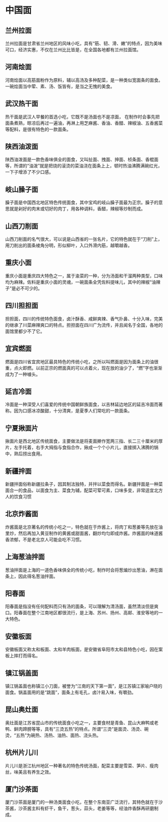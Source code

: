 # 中国面

## 兰州拉面

兰州拉面是甘肃省兰州地区的风味小吃，具有“筋、韧、滑、嫩”的特点，因为美味可口，经济实惠，不仅在兰州比比皆是，在全国各地都有兰州拉面馆。

## 河南烩面

河南烩面以高筋面粉作为原料，辅以高汤及多种配菜，是一种类似宽面条的面食。一碗烩面当中荤、素、汤、饭皆有，是当之无愧的美食。

## 武汉热干面

热干面是武汉人早餐的首选小吃，它既不是汤面也不是凉面， 在制作时会事先把面条煮熟，晾凉后再过一遍油，再淋上用芝麻酱、香油、香醋、辣椒油、五香酱菜等配料，是很有特色的一款面条。

## 陕西油泼面

陕西油泼面是一款色香味俱全的面食，又叫扯面、拽面、抻面、桢条面、香棍面等，所谓的“油泼”就是把烧的滚烫的菜油浇在面条上上，顿时热油沸腾满碗红光，一下子增添了不少口感。

## 岐山臊子面

臊子面是中国西北地区特色传统面食，其中宝鸡的岐山臊子面最为正宗。臊子的意思就是剁好的肉末或切好的肉丁，用各种调料，香醋，辣椒等炒制而成。

## 山西刀削面

山西刀削面的名气很大，可以说是山西省的一张名片，它的特色就在于“刀削”上，用刀削出的面条棱角分明，形似柳叶，入口外滑内筋，越嚼越香。

## 重庆小面

重庆小面是重庆四大特色之一，属于渝菜的一种，分为汤面和干溜两种类型，口味均为麻辣。佐料是重庆小面的灵魂，一碗面条全凭佐料提味儿，其中的辣椒“油辣子”是必不可少的。

## 四川担担面

担担面，四川的传统特色面食，卤汁酥香、咸鲜爽辣、香气扑鼻、十分入味，完美的继承了川菜麻辣爽口的特点。担担面在四川广为流传，并且闻名于全国，各地的面馆里都少不了它。

## 宜宾燃面

燃面是四川省宜宾地区最具特色的传统小吃，之所以叫燃面是因为面条上的油很重，点火即燃。以前正宗的燃面真的可以点着火，现在放的油少了，“燃”字也渐渐成为了一种噱头。

## 延吉冷面

冷面是一种深受人们喜爱的传统中国朝鲜族面食，以吉林延边地区的延吉冷面而著称。因为口感冰凉酸甜，十分清爽，是夏季人们常吃的一款面条。

## 宁夏揪面片

揪面片是西北地区传统面食，主要做法是将麦面擀作宽两三指、长二三十厘米的厚片，左手托着，右手大拇指与食指合作，揪成一个个小片儿，直接掷入沸腾的锅中，熟后捞出食用。

## 新疆拌面

新疆拌面俗称新疆拉条子，因其制法独特，并拌以菜食而得名。新疆拌面是一种菜面合一的食品，以面食为主、菜食为辅，配菜可荤可素，口味多变，非常适宜北方人的饮食习惯

## 北京炸酱面

炸酱面是北京著名的传统小吃之一，特色就在于炸酱上，将肉丁和葱姜等先放在油里炒，然后再加入黄豆制作的黄酱或甜面酱，翻炒均匀即成炸酱。炸酱面的味道酱香浓郁，不是老北京人可能会吃不习惯。

## 上海葱油拌面

葱油拌面是上海的一道色香味俱全的传统小吃，制作时会将葱煸炒出葱油，淋在面条上，因此得名葱油拌面。

## 阳春面

阳春面是指没有任何配料而只有汤的面条，可以理解为清汤面，虽然清淡但是爽口。阳春面在整个江南地区都很流行，是上海、苏州、扬州、高邮、淮安等地的一大特色。

## 安徽板面

安徽板面又称太和板面、太和羊肉板面，是安徽省阜阳市太和县特色小吃，因在案板上摔打而得名。

## 镇江锅盖面

镇江锅盖面也称镇江小刀面，被誉为“江南的天下第一面”，是江苏镇江家喻户晓的面食。锅盖面用的是“跳面”，面条上有毛孔，卤汁易入味，有嚼劲。

## 昆山奥灶面

奥灶面是江苏省昆山市的传统面食小吃之一，主要食材是青鱼、昆山大麻鸭或老鸭、鲜肉蹄膀等等，具有“三烫五热”的特点。所谓“三烫”是面烫、汤烫、碗烫，“五热”为碗热、汤热、油热、面热、浇头热。

## 杭州片儿川

片儿川是浙江杭州地区一种著名的特色传统汤面，配菜主要是雪菜、笋片、瘦肉丝，味美且有养生之效。

## 厦门沙茶面

厦门沙茶面是厦门的一种汤类面食小吃，在整个东南亚广泛流行，其特色就在于沙茶酱，沙茶酱主料有虾干，鱼干，葱头，蒜头，老姜等等，经油炸香酥再研磨制成。
